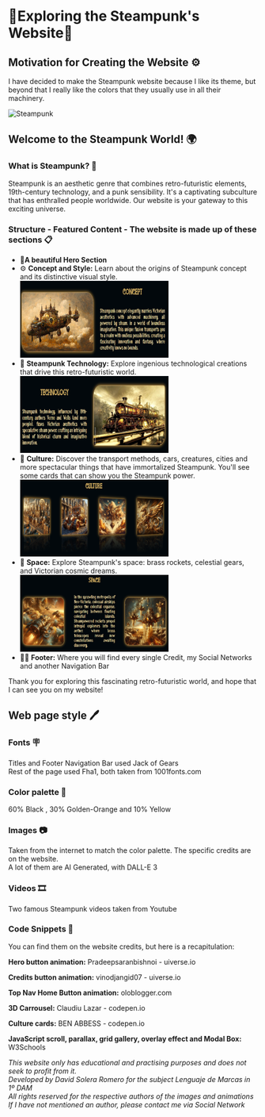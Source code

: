 # 🎇Exploring the Steampunk's Website🎇

## Motivation for Creating the Website ⚙️

I have decided to make the Steampunk website because I like its theme, but beyond that I really like the colors that they usually use in all their machinery.

<img src="https://th.bing.com/th/id/OIG.NG5XeAGNaOwU398_Y5vE?pid=ImgGn" alt="Steampunk" width="580" height="530">

## Welcome to the Steampunk World! 🌍

### What is Steampunk? 🧭

Steampunk is an aesthetic genre that combines retro-futuristic elements, 19th-century technology, and a punk sensibility. It's a captivating subculture that has enthralled people worldwide. Our website is your gateway to this exciting universe.

### Structure - Featured Content - The website is made up of these sections 📋

- 🧭**A beautiful Hero Section**
- ⚙️ **Concept and Style:** Learn about the origins of Steampunk concept and its distinctive visual style.<br>
   <img src="img/readme/concept.png" alt="Concept" width="300px" height="155px">
- 🚂 **Steampunk Technology:** Explore ingenious technological creations that drive this retro-futuristic world.<br>
   <img src="img/readme/technology.png" alt="Concept" width="300px" height="155px">
- 🧭 **Culture:** Discover the transport methods, cars, creatures, cities and more spectacular things that have immortalized Steampunk. You'll see some cards that can show you the Steampunk power.<br>
   <img src="img/readme/culture.png" alt="Concept" width="300px" height="155px">
- 🚀 **Space:** Explore Steampunk's space: brass rockets, celestial gears, and Victorian cosmic dreams.<br>
   <img src="img/readme/space.png" alt="Concept" width="300px" height="155px">
- 😶‍🌫️ **Footer:** Where you will find every single Credit, my Social Networks and another Navigation Bar

Thank you for exploring this fascinating retro-futuristic world, and hope that I can see you on my website!

## Web page style 🖊️

### Fonts 🪧

Titles and Footer Navigation Bar used Jack of Gears<br>
Rest of the page used Fha1, both taken from 1001fonts.com

### Color palette 🌈

60% Black , 30% Golden-Orange and 10% Yellow

### Images 📷

Taken from the internet to match the color palette. The specific credits are on the website. <br>A lot of them are AI Generated, with DALL-E 3

### Videos 🎞️

Two famous Steampunk videos taken from Youtube

### Code Snippets 🛜

You can find them on the website credits, but here is a recapitulation:<br>
<p><b>Hero button animation:</b> Pradeepsaranbishnoi - uiverse.io</p>
<p><b>Credits button animation:</b> vinodjangid07 - uiverse.io</p>
<p><b>Top Nav Home Button animation:</b> oloblogger.com</p>
<p><b>3D Carrousel:</b> Claudiu Lazar - codepen.io</p>
<p><b>Culture cards:</b> BEN ABBESS - codepen.io</p>
<p><b>JavaScript scroll, parallax, grid gallery, overlay effect and Modal Box:</b> W3Schools</p>

*This website only has educational and practising purposes and does not seek to profit from it.<br>Developed by David Solera Romero for the subject Lenguaje de Marcas in 1º DAM<br>All rights reserved for the respective authors of the images and animations<br>If I have not mentioned an author, please contact me via Social Network*
